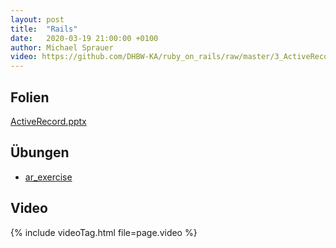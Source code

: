 ```yaml
---
layout: post
title:  "Rails"
date:   2020-03-19 21:00:00 +0100
author: Michael Sprauer
video: https://github.com/DHBW-KA/ruby_on_rails/raw/master/3_ActiveRecord/ActiveRecord.webm
---
```


## Folien
   [ActiveRecord.pptx](ActiveRecord.pptx)

## Übungen
   * [ar_exercise](https://github.com/DHBW-KA/rails_03_ar-exercise)
   
## Video
{% include videoTag.html file=page.video %}
 